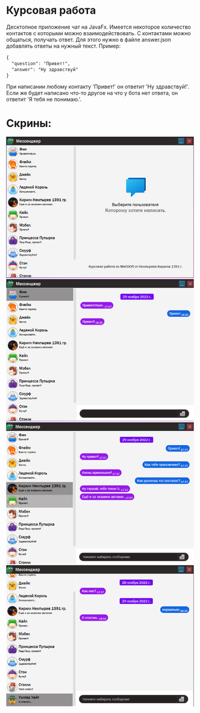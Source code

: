 # Курсовая работа
Десктопное приложение чат на JavaFx.
Имеется некоторое количество контактов с которыми можно взаимодействовать.
С контактами можно общаться, получать ответ.
Для этого нужно в файле answer.json добавлять ответы на нужный текст.
Пример:

    {
      "question": "Привет!",
      "answer": "Ну здравствуй"
    }

При написании любому контакту 'Привет!' он ответит 'Ну здравствуй!'.
Если же будет написано что-то другое на что у бота нет ответа, он ответит 'Я тебя не понимаю.'.

# Скрины:

![Image alt](https://github.com/KirillNemtyrev/course/raw/master/screens/1.png)
![Image alt](https://github.com/KirillNemtyrev/course/raw/master/screens/2.png)
![Image alt](https://github.com/KirillNemtyrev/course/raw/master/screens/3.png)
![Image alt](https://github.com/KirillNemtyrev/course/raw/master/screens/4.png)
